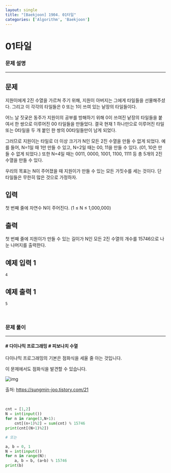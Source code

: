 ```yaml
---
layout: single
title: "[Baekjoon] 1904. 01타일"
categories: ['Algorithm', 'Baekjoon']
---
```




# 01타일

### 문제 설명

---

## 문제

지원이에게 2진 수열을 가르쳐 주기 위해, 지원이 아버지는 그에게 타일들을 선물해주셨다. 그리고 이 각각의 타일들은 0 또는 1이 쓰여 있는 낱장의 타일들이다.

어느 날 짓궂은 동주가 지원이의 공부를 방해하기 위해 0이 쓰여진 낱장의 타일들을 붙여서 한 쌍으로 이루어진 00 타일들을 만들었다. 결국 현재 1 하나만으로 이루어진 타일 또는 0타일을 두 개 붙인 한 쌍의 00타일들만이 남게 되었다.

그러므로 지원이는 타일로 더 이상 크기가 N인 모든 2진 수열을 만들 수 없게 되었다. 예를 들어, N=1일 때 1만 만들 수 있고, N=2일 때는 00, 11을 만들 수 있다. (01, 10은 만들 수 없게 되었다.) 또한 N=4일 때는 0011, 0000, 1001, 1100, 1111 등 총 5개의 2진 수열을 만들 수 있다.

우리의 목표는 N이 주어졌을 때 지원이가 만들 수 있는 모든 가짓수를 세는 것이다. 단 타일들은 무한히 많은 것으로 가정하자.

## 입력

첫 번째 줄에 자연수 N이 주어진다. (1 ≤ N ≤ 1,000,000)

## 출력

첫 번째 줄에 지원이가 만들 수 있는 길이가 N인 모든 2진 수열의 개수를 15746으로 나눈 나머지를 출력한다.

## 예제 입력 1 

```
4
```

## 예제 출력 1 

```
5
```

<br>

### 문제 풀이

---

#### \# 다이나믹 프로그래밍 \# 피보나치 수열

다이나믹 프로그래밍의 기본은 점화식을 세울 줄 아는 것입니다. 

이 문제에서도 점화식을 발견할 수 있습니다. 

![img](https://blog.kakaocdn.net/dn/qQk1s/btqytsj3Uw8/rIuKwJMzvERv3dQOsWnU3k/img.png)

출처: https://sungmin-joo.tistory.com/21

<br>

```python
cnt = [1,2]
N = int(input())
for n in range(3,N+1):
    cnt[(n+1)%2] = sum(cnt) % 15746
print(cnt[(N+1)%2])

# 또는

a, b = 0, 1
N = int(input())
for n in range(N):
    a, b = b, (a+b) % 15746
print(b)
```

